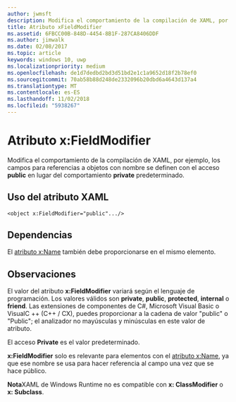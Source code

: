 ```yaml
---
author: jwmsft
description: Modifica el comportamiento de la compilación de XAML, por ejemplo, los campos para referencias a objetos con nombre se definen con el acceso público en lugar del comportamiento privado predeterminado.
title: Atributo xFieldModifier
ms.assetid: 6FBCC00B-848D-4454-8B1F-287CA8406DDF
ms.author: jimwalk
ms.date: 02/08/2017
ms.topic: article
keywords: windows 10, uwp
ms.localizationpriority: medium
ms.openlocfilehash: de1d7dedbd2bd3d51bd2e1c1a9652d18f2b78ef0
ms.sourcegitcommit: 70ab58b88d248de2332096b20dbd6a4643d137a4
ms.translationtype: MT
ms.contentlocale: es-ES
ms.lasthandoff: 11/02/2018
ms.locfileid: "5938267"
---
```

# <a name="xfieldmodifier-attribute"></a>Atributo x:FieldModifier


Modifica el comportamiento de la compilación de XAML, por ejemplo, los campos para referencias a objetos con nombre se definen con el acceso **public** en lugar del comportamiento **private** predeterminado.

## <a name="xaml-attribute-usage"></a>Uso del atributo XAML

``` syntax
<object x:FieldModifier="public".../>
```

## <a name="dependencies"></a>Dependencias

El [atributo x:Name](x-name-attribute.md) también debe proporcionarse en el mismo elemento.

## <a name="remarks"></a>Observaciones

El valor del atributo **x:FieldModifier** variará según el lenguaje de programación. Los valores válidos son **private**, **public**, **protected**, **internal** o **friend**. Las extensiones de componentes de C#, Microsoft Visual Basic o VisualC ++ (C++ / CX), puedes proporcionar a la cadena de valor "public" o "Public"; el analizador no mayúsculas y minúsculas en este valor de atributo.

El acceso **Private** es el valor predeterminado.

**x:FieldModifier** solo es relevante para elementos con el [atributo x:Name](x-name-attribute.md), ya que ese nombre se usa para hacer referencia al campo una vez que se hace público.

**Nota**XAML de Windows Runtime no es compatible con **x: ClassModifier** o **x: Subclass**.

